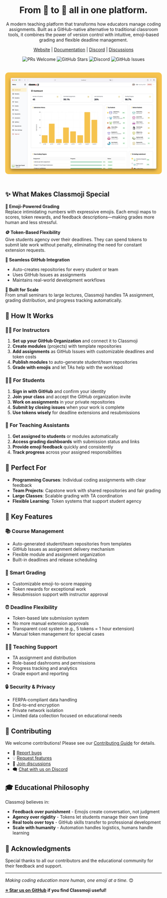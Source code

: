 <div align="center">

<h1>From 🤷 to 🎯 all in one platform.</h1>

A modern teaching platform that transforms how educators manage coding assignments. Built as a GitHub-native alternative to traditional classroom tools, it combines the power of version control with intuitive, emoji-based grading and flexible deadline management.

[Website](https://classmoji.io) | [Documentation](https://docs.classmoji.io) | [Discord](https://discord.gg/Bxvkh3SHeF) | [Discussions](https://github.com/classmoji/classmoji/discussions)

![PRs Welcome](https://img.shields.io/badge/PRs-welcome-brightgreen.svg)
![GitHub Stars](https://img.shields.io/github/stars/classmoji/classmoji)
![Discord](https://img.shields.io/discord/1234567890?label=chat&logo=discord)
![GitHub Issues](https://img.shields.io/github/issues/classmoji/classmoji)

</div>

<img alt="Classmoji Admin Dashboard" src="static/guide/admin_dashboard.jpeg" style="border-radius: 10px; margin: 20px 0;" />

## ✨ What Makes Classmoji Special

**🎨 Emoji-Powered Grading**  
Replace intimidating numbers with expressive emojis. Each emoji maps to scores, token rewards, and feedback descriptions—making grades more human and less stressful.

**🪙 Token-Based Flexibility**  
Give students agency over their deadlines. They can spend tokens to submit late work without penalty, eliminating the need for constant extension requests.

**🤖 Seamless GitHub Integration**

- Auto-creates repositories for every student or team
- Uses GitHub Issues as assignments
- Maintains real-world development workflows

**👥 Built for Scale**  
From small seminars to large lectures, Classmoji handles TA assignment, grading distribution, and progress tracking automatically.

## 🚀 How It Works

### 👩‍🏫 For Instructors

1. **Set up your GitHub Organization** and connect it to Classmoji
2. **Create modules** (projects) with template repositories
3. **Add assignments** as GitHub Issues with customizable deadlines and token costs
4. **Publish modules** to auto-generate student/team repositories
5. **Grade with emojis** and let TAs help with the workload

### 🧑‍🎓 For Students

1. **Sign in with GitHub** and confirm your identity
2. **Join your class** and accept the GitHub organization invite
3. **Work on assignments** in your private repositories
4. **Submit by closing issues** when your work is complete
5. **Use tokens wisely** for deadline extensions and resubmissions

### 🤝 For Teaching Assistants

1. **Get assigned to students** or modules automatically
2. **Access grading dashboards** with submission status and links
3. **Provide emoji feedback** quickly and consistently
4. **Track progress** across your assigned responsibilities

## 🎯 Perfect For

- **Programming Courses**: Individual coding assignments with clear feedback
- **Team Projects**: Capstone work with shared repositories and fair grading
- **Large Classes**: Scalable grading with TA coordination
- **Flexible Learning**: Token systems that support student agency

## 🌟 Key Features

### 📚 Course Management

- Auto-generated student/team repositories from templates
- GitHub Issues as assignment delivery mechanism
- Flexible module and assignment organization
- Built-in deadlines and release scheduling

### 🎨 Smart Grading

- Customizable emoji-to-score mapping
- Token rewards for exceptional work
- Resubmission support with instructor approval

### ⏰ Deadline Flexibility

- Token-based late submission system
- No more manual extension approvals
- Transparent cost system (e.g., 5 tokens = 1 hour extension)
- Manual token management for special cases

### 👨‍🏫 Teaching Support

- TA assignment and distribution
- Role-based dashrooms and permissions
- Progress tracking and analytics
- Grade export and reporting

### 🔒 Security & Privacy

- FERPA-compliant data handling
- End-to-end encryption
- Private network isolation
- Limited data collection focused on educational needs

## 🤝 Contributing

We welcome contributions! Please see our [Contributing Guide](CONTRIBUTING.md) for details.

- 🐛 [Report bugs](https://github.com/classmoji/classmoji/issues/new?template=bug_report.md)
- 💡 [Request features](https://github.com/classmoji/classmoji/issues/new?template=feature_request.md)
- 💬 [Join discussions](https://github.com/classmoji/classmoji/discussions)
- 🗨️ [Chat with us on Discord](https://discord.gg/classmoji)

## 🎓 Educational Philosophy

Classmoji believes in:

- **Feedback over punishment** - Emojis create conversation, not judgment
- **Agency over rigidity** - Tokens let students manage their own time
- **Real tools over toys** - GitHub skills transfer to professional development
- **Scale with humanity** - Automation handles logistics, humans handle learning

## 🙏 Acknowledgments

Special thanks to all our contributors and the educational community for their feedback and support.

---

_Making coding education more human, one emoji at a time._ 😊

**[⭐ Star us on GitHub](https://github.com/classmoji/classmoji) if you find Classmoji useful!**
